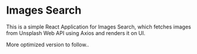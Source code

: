 # Images Search

This is a simple React Application for Images Search, which fetches images from Unsplash Web API using Axios and renders it on UI.

More optimized version to follow..
